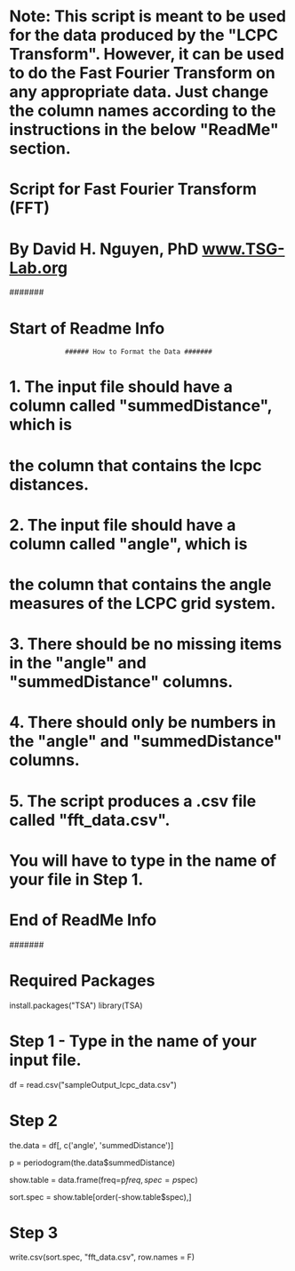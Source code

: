 # Note: This script is meant to be used for the data produced by the "LCPC Transform". However, it can be used to do the Fast Fourier Transform on any appropriate data. Just change the column names according to the instructions in the below "ReadMe" section. 

# Script for Fast Fourier Transform (FFT) 
# By David H. Nguyen, PhD www.TSG-Lab.org

#######
# Start of Readme Info

                  ###### How to Format the Data #######

# 1. The input file should have a column called "summedDistance", which is
#    the column that contains the lcpc distances.
# 2. The input file should have a column called "angle", which is 
#    the column that contains the angle measures of the LCPC grid system.
# 3. There should be no missing items in the "angle" and "summedDistance" columns.
# 4. There should only be numbers in the "angle" and "summedDistance" columns.
# 5. The script produces a .csv file called "fft_data.csv".
#
# You will have to type in the name of your file in Step 1.
# 
# End of ReadMe Info

#######

# Required Packages
install.packages("TSA")
library(TSA)

###### 

# Step 1 - Type in the name of your input file.
df = read.csv("sampleOutput_lcpc_data.csv")

# Step 2
the.data = df[, c('angle', 'summedDistance')]

p = periodogram(the.data$summedDistance)

show.table = data.frame(freq=p$freq, spec=p$spec)

sort.spec = show.table[order(-show.table$spec),]

# Step 3
write.csv(sort.spec, "fft_data.csv", row.names = F)



